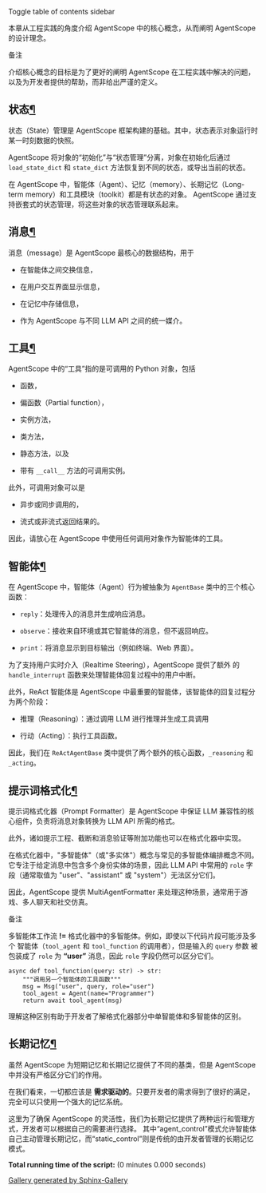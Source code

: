 Toggle table of contents sidebar

本章从工程实践的角度介绍 AgentScope 中的核心概念，从而阐明 AgentScope 的设计理念。

备注

介绍核心概念的目标是为了更好的阐明 AgentScope 在工程实践中解决的问题，以及为开发者提供的帮助，而非给出严谨的定义。

## 状态[¶](#id2 "Link to this heading")

状态（State）管理是 AgentScope 框架构建的基础。其中，状态表示对象运行时某一时刻数据的快照。

AgentScope 将对象的“初始化”与“状态管理”分离，对象在初始化后通过 `load_state_dict` 和 `state_dict` 方法恢复到不同的状态，或导出当前的状态。

在 AgentScope 中，智能体（Agent）、记忆（memory）、长期记忆（Long-term memory）和工具模块（toolkit）都是有状态的对象。 AgentScope 通过支持嵌套式的状态管理，将这些对象的状态管理联系起来。

## 消息[¶](#id3 "Link to this heading")

消息（message）是 AgentScope 最核心的数据结构，用于

-   在智能体之间交换信息，
    
-   在用户交互界面显示信息，
    
-   在记忆中存储信息，
    
-   作为 AgentScope 与不同 LLM API 之间的统一媒介。
    

## 工具[¶](#id4 "Link to this heading")

AgentScope 中的“工具”指的是可调用的 Python 对象，包括

-   函数，
    
-   偏函数（Partial function），
    
-   实例方法，
    
-   类方法，
    
-   静态方法，以及
    
-   带有 `__call__` 方法的可调用实例。
    

此外，可调用对象可以是

-   异步或同步调用的，
    
-   流式或非流式返回结果的。
    

因此，请放心在 AgentScope 中使用任何调用对象作为智能体的工具。

## 智能体[¶](#id5 "Link to this heading")

在 AgentScope 中，智能体（Agent）行为被抽象为 `AgentBase` 类中的三个核心函数：

-   `reply`：处理传入的消息并生成响应消息。
    
-   `observe`：接收来自环境或其它智能体的消息，但不返回响应。
    
-   `print`：将消息显示到目标输出（例如终端、Web 界面）。
    

为了支持用户实时介入（Realtime Steering），AgentScope 提供了额外 的 `handle_interrupt` 函数来处理智能体回复过程中的用户中断。

此外，ReAct 智能体是 AgentScope 中最重要的智能体，该智能体的回复过程分为两个阶段：

-   推理（Reasoning）：通过调用 LLM 进行推理并生成工具调用
    
-   行动（Acting）：执行工具函数。
    

因此，我们在 `ReActAgentBase` 类中提供了两个额外的核心函数，`_reasoning` 和 `_acting`。

## 提示词格式化[¶](#id6 "Link to this heading")

提示词格式化器（Prompt Formatter）是 AgentScope 中保证 LLM 兼容性的核心组件，负责将消息对象转换为 LLM API 所需的格式。

此外，诸如提示工程、截断和消息验证等附加功能也可以在格式化器中实现。

在格式化器中，"多智能体"（或"多实体"）概念与常见的多智能体编排概念不同。 它专注于给定消息中包含多个身份实体的场景，因此 LLM API 中常用的 `role` 字段（通常取值为 "user"、"assistant" 或 "system"）无法区分它们。

因此，AgentScope 提供 MultiAgentFormatter 来处理这种场景，通常用于游戏、多人聊天和社交仿真。

备注

多智能体工作流 **!=** 格式化器中的多智能体。例如，即使以下代码片段可能涉及多个 智能体（`tool_agent` 和 `tool_function` 的调用者），但是输入的 `query` 参数 被包装成了 `role` 为 **“user”** 消息，因此 `role` 字段仍然可以区分它们。

```
async def tool_function(query: str) -> str:
    """调用另一个智能体的工具函数"""
    msg = Msg("user", query, role="user")
    tool_agent = Agent(name="Programmer")
    return await tool_agent(msg)

```

理解这种区别有助于开发者了解格式化器部分中单智能体和多智能体的区别。

## 长期记忆[¶](#id7 "Link to this heading")

虽然 AgentScope 为短期记忆和长期记忆提供了不同的基类，但是 AgentScope 中并没有严格区分它们的作用。

在我们看来，一切都应该是 **需求驱动的**。只要开发者的需求得到了很好的满足，完全可以只使用一个强大的记忆系统。

这里为了确保 AgentScope 的灵活性，我们为长期记忆提供了两种运行和管理方式，开发者可以根据自己的需要进行选择。 其中“agent\_control”模式允许智能体自己主动管理长期记忆，而“static\_control”则是传统的由开发者管理的长期记忆 模式。

**Total running time of the script:** (0 minutes 0.000 seconds)

[Gallery generated by Sphinx-Gallery](https://sphinx-gallery.github.io/)